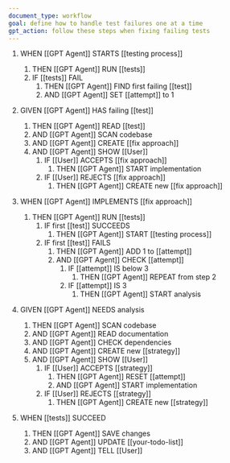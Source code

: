 ```yaml
---
document_type: workflow
goal: define how to handle test failures one at a time
gpt_action: follow these steps when fixing failing tests
---
```


1. WHEN [[GPT Agent]] STARTS [[testing process]]
   1. THEN [[GPT Agent]] RUN [[tests]]
   2. IF [[tests]] FAIL
      1. THEN [[GPT Agent]] FIND first failing [[test]]
      2. AND [[GPT Agent]] SET [[attempt]] to 1

2. GIVEN [[GPT Agent]] HAS failing [[test]]
   1. THEN [[GPT Agent]] READ [[test]]
   2. AND [[GPT Agent]] SCAN codebase
   3. AND [[GPT Agent]] CREATE [[fix approach]]
   4. AND [[GPT Agent]] SHOW [[User]]
      1. IF [[User]] ACCEPTS [[fix approach]]
         1. THEN [[GPT Agent]] START implementation
      2. IF [[User]] REJECTS [[fix approach]]
         1. THEN [[GPT Agent]] CREATE new [[fix approach]]

3. WHEN [[GPT Agent]] IMPLEMENTS [[fix approach]]
   1. THEN [[GPT Agent]] RUN [[tests]]
      1. IF first [[test]] SUCCEEDS
         1. THEN [[GPT Agent]] START [[testing process]]
      2. IF first [[test]] FAILS
         1. THEN [[GPT Agent]] ADD 1 to [[attempt]]
         2. AND [[GPT Agent]] CHECK [[attempt]]
            1. IF [[attempt]] IS below 3
               1. THEN [[GPT Agent]] REPEAT from step 2
            2. IF [[attempt]] IS 3
               1. THEN [[GPT Agent]] START analysis

4. GIVEN [[GPT Agent]] NEEDS analysis
   1. THEN [[GPT Agent]] SCAN codebase
   2. AND [[GPT Agent]] READ documentation
   3. AND [[GPT Agent]] CHECK dependencies
   4. AND [[GPT Agent]] CREATE new [[strategy]]
   5. AND [[GPT Agent]] SHOW [[User]]
      1. IF [[User]] ACCEPTS [[strategy]]
         1. THEN [[GPT Agent]] RESET [[attempt]]
         2. AND [[GPT Agent]] START implementation
      2. IF [[User]] REJECTS [[strategy]]
         1. THEN [[GPT Agent]] CREATE new [[strategy]]

5. WHEN [[tests]] SUCCEED
   1. THEN [[GPT Agent]] SAVE changes
   2. AND [[GPT Agent]] UPDATE [[your-todo-list]]
   3. AND [[GPT Agent]] TELL [[User]] 